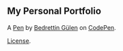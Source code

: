 My Personal Portfolio
---------------------


A [Pen](https://codepen.io/viperairman/pen/yLPqLyB) by [Bedrettin Gülen](https://codepen.io/viperairman) on [CodePen](https://codepen.io).

[License](https://codepen.io/license/pen/yLPqLyB).